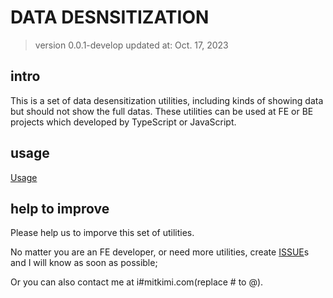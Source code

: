 # DATA DESNSITIZATION

> version 0.0.1-develop
> updated at: Oct. 17, 2023

## intro
This is a set of data desensitization utilities, including kinds of showing data but should not show the full datas. These utilities can be used at FE or BE projects which developed by TypeScript or JavaScript.

## usage
[Usage](./usage.md)

## help to improve
Please help us to imporve this set of utilities.

No matter you are an FE developer, or need more utilities, create [ISSUE](https://github.com/mitkimi/data-desensitization-utils/issues)s and I will know as soon as possible;

Or you can also contact me at i#mitkimi.com(replace # to @).